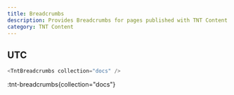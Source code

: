 ```yaml
---
title: Breadcrumbs
description: Provides Breadcrumbs for pages published with TNT Content.
category: TNT Content
---
```


## UTC

```js
<TntBreadcrumbs collection="docs" />
```

:tnt-breadcrumbs{collection="docs"}
